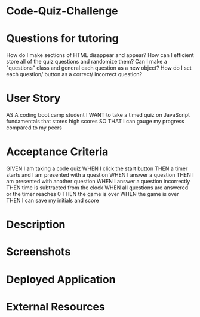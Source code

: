 # Code-Quiz-Challenge

# Questions for tutoring

How do I make sections of HTML disappear and appear?
How can I efficient store all of the quiz questions and randomize them? Can I make a "questions" class and general each question as a new object?
How do I set each question/ button as a correct/ incorrect question?

# User Story

AS A coding boot camp student
I WANT to take a timed quiz on JavaScript fundamentals that stores high scores
SO THAT I can gauge my progress compared to my peers

# Acceptance Criteria

GIVEN I am taking a code quiz
WHEN I click the start button
THEN a timer starts and I am presented with a question
WHEN I answer a question
THEN I am presented with another question
WHEN I answer a question incorrectly
THEN time is subtracted from the clock
WHEN all questions are answered or the timer reaches 0
THEN the game is over
WHEN the game is over
THEN I can save my initials and score

# Description



# Screenshots




# Deployed Application




# External Resources